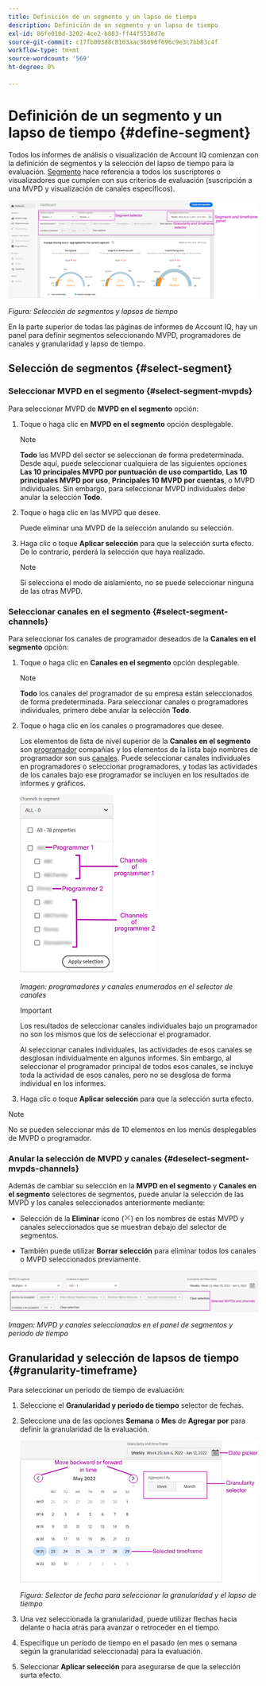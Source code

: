 ```yaml
---
title: Definición de un segmento y un lapso de tiempo
description: Definición de un segmento y un lapso de tiempo
exl-id: 86fe010d-3202-4ce2-b803-ff44f5538d7e
source-git-commit: c17fb003d8c8103aac36696f696c9e3c7bb83c4f
workflow-type: tm+mt
source-wordcount: '569'
ht-degree: 0%

---
```


# Definición de un segmento y un lapso de tiempo {#define-segment}

Todos los informes de análisis o visualización de Account IQ comienzan con la definición de segmentos y la selección del lapso de tiempo para la evaluación. [Segmento](/help/AccountIQ/product-concepts.md#segmet-def) hace referencia a todos los suscriptores o visualizadores que cumplen con sus criterios de evaluación (suscripción a una MVPD y visualización de canales específicos).

![](assets/segment-panel.png)

*Figura: Selección de segmentos y lapsos de tiempo*

En la parte superior de todas las páginas de informes de Account IQ, hay un panel para definir segmentos seleccionando MVPD, programadores de canales y granularidad y lapso de tiempo.

## Selección de segmentos {#select-segment}

### Seleccionar MVPD en el segmento {#select-segment-mvpds}

Para seleccionar MVPD de **MVPD en el segmento** opción:

1. Toque o haga clic en **MVPD en el segmento** opción desplegable.

   >[!NOTE]
   >
   >**Todo** las MVPD del sector se seleccionan de forma predeterminada. Desde aquí, puede seleccionar cualquiera de las siguientes opciones **Las 10 principales MVPD por puntuación de uso compartido**, **Las 10 principales MVPD por uso**, **Principales 10 MVPD por cuentas**, o MVPD individuales. Sin embargo, para seleccionar MVPD individuales debe anular la selección **Todo**.

1. Toque o haga clic en las MVPD que desee.

   Puede eliminar una MVPD de la selección anulando su selección.

1. Haga clic o toque **Aplicar selección** para que la selección surta efecto. De lo contrario, perderá la selección que haya realizado.

   >[!NOTE]
   >
   >Si selecciona el modo de aislamiento, no se puede seleccionar ninguna de las otras MVPD.

### Seleccionar canales en el segmento {#select-segment-channels}

Para seleccionar los canales de programador deseados de la **Canales en el segmento** opción:

1. Toque o haga clic en **Canales en el segmento** opción desplegable.

   >[!NOTE]
   >
   >**Todo** los canales del programador de su empresa están seleccionados de forma predeterminada. Para seleccionar canales o programadores individuales, primero debe anular la selección **Todo**.

1. Toque o haga clic en los canales o programadores que desee.

   Los elementos de lista de nivel superior de la **Canales en el segmento** son [programador](/help/AccountIQ/product-concepts.md#programmer-def) compañías y los elementos de la lista bajo nombres de programador son sus [canales](/help/AccountIQ/product-concepts.md#channel-def). Puede seleccionar canales individuales en programadores o seleccionar programadores, y todas las actividades de los canales bajo ese programador se incluyen en los resultados de informes y gráficos.

   ![](assets/programmer-channels.png)


   *Imagen: programadores y canales enumerados en el selector de canales*

   >[!IMPORTANT]
   >
   >Los resultados de seleccionar canales individuales bajo un programador no son los mismos que los de seleccionar el programador.
   >
   >
   >Al seleccionar canales individuales, las actividades de esos canales se desglosan individualmente en algunos informes. Sin embargo, al seleccionar el programador principal de todos esos canales, se incluye toda la actividad de esos canales, pero no se desglosa de forma individual en los informes.

1. Haga clic o toque **Aplicar selección** para que la selección surta efecto.

>[!NOTE]
>
>No se pueden seleccionar más de 10 elementos en los menús desplegables de MVPD o programador.

### Anular la selección de MVPD y canales {#deselect-segment-mvpds-channels}

Además de cambiar su selección en la **MVPD en el segmento** y **Canales en el segmento** selectores de segmentos, puede anular la selección de las MVPD y los canales seleccionados anteriormente mediante:

* Selección de la **Eliminar** icono (![quitar icono](assets/remove-icon.png)) en los nombres de estas MVPD y canales seleccionados que se muestran debajo del selector de segmentos.

* También puede utilizar **Borrar selección** para eliminar todos los canales o MVPD seleccionados previamente.

![](assets/segment-panel-selection.png)

*Imagen: MVPD y canales seleccionados en el panel de segmentos y periodo de tiempo*

## Granularidad y selección de lapsos de tiempo {#granularity-timeframe}

Para seleccionar un período de tiempo de evaluación:

1. Seleccione el **Granularidad y periodo de tiempo** selector de fechas.

1. Seleccione una de las opciones **Semana** o **Mes** de **Agregar por** para definir la granularidad de la evaluación.

   ![](assets/granularity-timeframe-weekwise.png)


   *Figura: Selector de fecha para seleccionar la granularidad y el lapso de tiempo*

1. Una vez seleccionada la granularidad, puede utilizar flechas hacia delante o hacia atrás para avanzar o retroceder en el tiempo.

1. Especifique un período de tiempo en el pasado (en mes o semana según la granularidad seleccionada) para la evaluación.

1. Seleccionar **Aplicar selección** para asegurarse de que la selección surta efecto.

